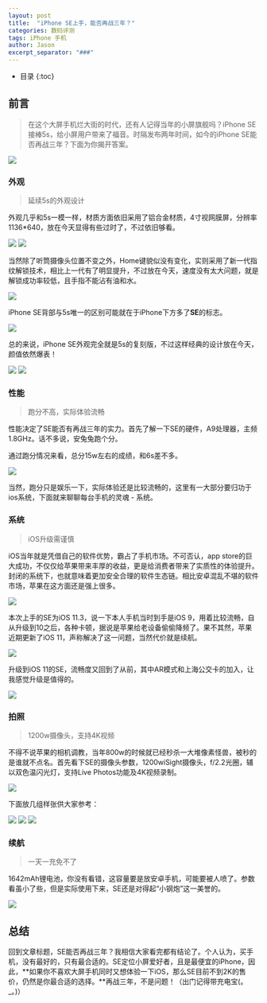 ```yaml
---
layout: post
title:  "iPhone SE上手，能否再战三年？"
categories: 数码评测
tags: iPhone 手机
author: Jason
excerpt_separator: "###"
---
```


* 目录
{:toc}

## 前言

> 在这个大屏手机烂大街的时代，还有人记得当年的小屏旗舰吗？iPhone SE接棒5s，给小屏用户带来了福音。时隔发布两年时间，如今的iPhone SE能否再战三年？下面为你揭开答案。

<img src="/img/SE/1.jpg" />

### 外观

> 延续5s的外观设计

外观几乎和5s一模一样，材质方面依旧采用了铝合金材质，4寸视网膜屏，分辨率1136*640，放在今天显得有些过时了，不过依旧够看。

<img src="/img/SE/2.jpg" />

<img src="/img/SE/7.JPG" />

当然除了听筒摄像头位置不变之外，Home键貌似没有变化，实则采用了新一代指纹解锁技术，相比上一代有了明显提升，不过放在今天，速度没有太大问题，就是解锁成功率较低，且手指不能沾有油和水。

<img src="/img/SE/3.jpg" />

iPhone SE背部与5s唯一的区别可能就在于iPhone下方多了**SE**的标志。

<img src="/img/SE/4.JPG" />

总的来说，iPhone SE外观完全就是5s的复刻版，不过这样经典的设计放在今天，颜值依然爆表！

<img src="/img/SE/5.jpg" />

<img src="/img/SE/6.JPG" />

### 性能

> 跑分不高，实际体验流畅

性能决定了SE能否有再战三年的实力。首先了解一下SE的硬件，A9处理器，主频1.8GHz。话不多说，安兔兔跑个分。

通过跑分情况来看，总分15w左右的成绩，和6s差不多。

<img src="/img/SE/9.PNG" />

当然，跑分只是娱乐一下，实际体验还是比较流畅的，这里有一大部分要归功于ios系统，下面就来聊聊每台手机的灵魂 - 系统。

### 系统

> iOS升级需谨慎

iOS当年就是凭借自己的软件优势，霸占了手机市场。不可否认，app store的巨大成功，不仅仅给苹果带来丰厚的收益，更是给消费者带来了实质性的体验提升。封闭的系统下，也就意味着更加安全合理的软件生态链。相比安卓混乱不堪的软件市场，苹果在这方面还是强上很多。

<img src="/img/SE/14.PNG" />

本次上手的SE为iOS 11.3，说一下本人手机当时到手是iOS 9，用着比较流畅，自从升级到10之后，各种卡顿，据说是苹果给老设备偷偷降频了。果不其然，苹果近期更新了iOS 11，声称解决了这一问题，当然代价就是续航。

<img src="/img/SE/16.png" />

升级到iOS 11的SE，流畅度又回到了从前，其中AR模式和上海公交卡的加入，让我感觉升级是值得的。

<img src="/img/SE/15.PNG" />

### 拍照

> 1200w摄像头，支持4K视频

不得不说苹果的相机调教，当年800w的时候就已经秒杀一大堆像素怪兽，被秒的是谁就不点名。首先看下SE的摄像头参数，1200wiSight摄像头，f/2.2光圈，辅以双色温闪光灯，支持Live Photos功能及4K视频录制。

<img src="/img/SE/8.JPG" />

下面放几组样张供大家参考：

<img src="/img/SE/10.jpg" />

<img src="/img/SE/11.jpg" />

<img src="/img/SE/12.jpg" />

### 续航

> 一天一充免不了

1642mAh锂电池，你没有看错，这容量要是放安卓手机，可能要被人喷了。参数看虽小了些，但是实际使用下来，SE还是对得起“小钢炮”这一美誉的。

<img src="/img/SE/13.PNG" />

## 总结

回到文章标题，SE能否再战三年？我相信大家看完都有结论了。个人认为，买手机，没有最好的，只有最合适的。SE定位小屏爱好者，且是最便宜的iPhone，因此，**如果你不喜欢大屏手机同时又想体验一下iOS，那么SE目前不到2K的售价，仍然是你最合适的选择。**再战三年，不是问题！（出门记得带充电宝(。_。)）




